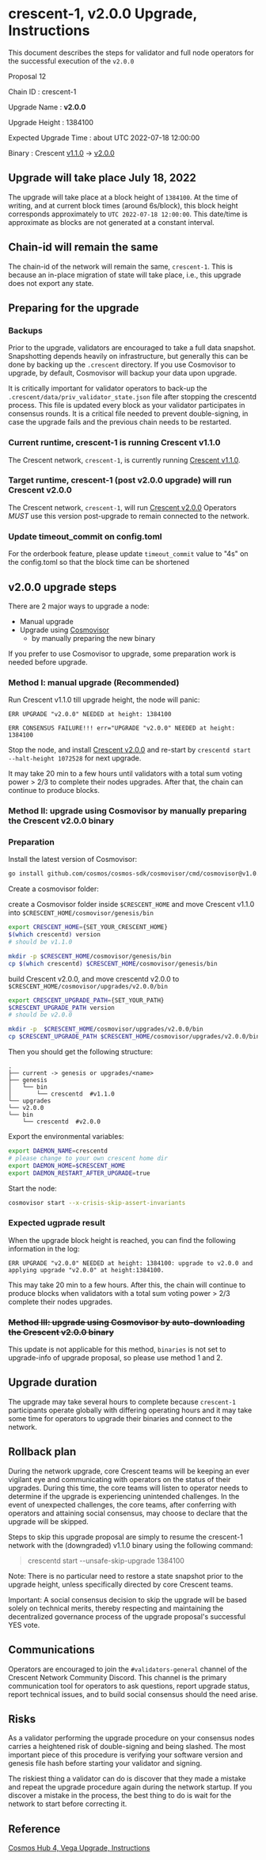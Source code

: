 # crescent-1, v2.0.0 Upgrade, Instructions

This document describes the steps for validator and full node operators for the successful execution of the `v2.0.0`

Proposal 12

Chain ID : crescent-1

Upgrade Name : ****v2.0.0****

Upgrade Height : 1384100

Expected Upgrade Time : about UTC 2022-07-18 12:00:00

Binary : Crescent [v1.1.0](https://github.com/crescent-network/crescent/releases/tag/v1.1.0) -> [v2.0.0](https://github.com/crescent-network/crescent/releases/tag/v2.0.0)

## Upgrade will take place July 18, 2022

The upgrade will take place at a block height of `1384100`. At the time of writing, and at current block times (around 6s/block), this block height corresponds approximately to `UTC 2022-07-18 12:00:00`. This date/time is approximate as blocks are not generated at a constant interval. 

## Chain-id will remain the same

The chain-id of the network will remain the same, `crescent-1`. This is because an in-place migration of state will take place, i.e., this upgrade does not export any state.

## Preparing for the upgrade

### **Backups**

Prior to the upgrade, validators are encouraged to take a full data snapshot. Snapshotting depends heavily on infrastructure, but generally this can be done by backing up the `.crescent` directory. If you use Cosmovisor to upgrade, by default, Cosmovisor will backup your data upon upgrade.

It is critically important for validator operators to back-up the `.crescent/data/priv_validator_state.json` file after stopping the crescentd process. This file is updated every block as your validator participates in consensus rounds. It is a critical file needed to prevent double-signing, in case the upgrade fails and the previous chain needs to be restarted.

### Current runtime, crescent-1 is running Crescent v1.1.0

The Crescent network, `crescent-1`, is currently running [Crescent v1.1.0](https://github.com/crescent-network/crescent/releases/tag/v1.1.0).

### Target runtime, crescent-1 (post v2.0.0 upgrade) will run Crescent v2.0.0

The Crescent network, `crescent-1`, will run [Crescent v2.0.0](https://github.com/crescent-network/crescent/releases/tag/v2.0.0) Operators *MUST* use this version post-upgrade to remain connected to the network.

### Update timeout_commit on config.toml

For the orderbook feature, please update `timeout_commit` value to "4s" on the config.toml  so that the block time can be shortened


## v2.0.0 upgrade steps

There are 2 major ways to upgrade a node:

- Manual upgrade
- Upgrade using [Cosmovisor](https://github.com/cosmos/cosmos-sdk/tree/master/cosmovisor)
    - by manually preparing the new binary

If you prefer to use Cosmovisor to upgrade, some preparation work is needed before upgrade.

### Method I: manual upgrade (Recommended)

Run Crescent v1.1.0 till upgrade height, the node will panic:

```
ERR UPGRADE "v2.0.0" NEEDED at height: 1384100

ERR CONSENSUS FAILURE!!! err="UPGRADE "v2.0.0" NEEDED at height: 1384100

```

Stop the node, and install [Crescent v2.0.0](https://github.com/crescent-network/crescent/releases/tag/v2.0.0) and re-start by `crescentd start --halt-height 1072528` for next upgrade.

It may take 20 min to a few hours until validators with a total sum voting power > 2/3 to complete their nodes upgrades. After that, the chain can continue to produce blocks.

### Method II: upgrade using Cosmovisor by manually preparing the Crescent v2.0.0 binary

### Preparation

Install the latest version of Cosmovisor:

```bash
go install github.com/cosmos/cosmos-sdk/cosmovisor/cmd/cosmovisor@v1.0.0

```

Create a cosmovisor folder:

create a Cosmovisor folder inside `$CRESCENT_HOME` and move Crescent v1.1.0 into  `$CRESCENT_HOME/cosmovisor/genesis/bin`

```bash
export CRESCENT_HOME={SET_YOUR_CRESCENT_HOME}
$(which crescentd) version
# should be v1.1.0

mkdir -p $CRESCENT_HOME/cosmovisor/genesis/bin
cp $(which crescentd) $CRESCENT_HOME/cosmovisor/genesis/bin
```

build Crescent v2.0.0, and move crescentd v2.0.0 to `$CRESCENT_HOME/cosmovisor/upgrades/v2.0.0/bin`

```bash
export CRESCENT_UPGRADE_PATH={SET_YOUR_PATH}
$CRESCENT_UPGRADE_PATH version
# should be v2.0.0

mkdir -p  $CRESCENT_HOME/cosmovisor/upgrades/v2.0.0/bin
cp $CRESCENT_UPGRADE_PATH $CRESCENT_HOME/cosmovisor/upgrades/v2.0.0/bin

```

Then you should get the following structure:

```
.
├── current -> genesis or upgrades/<name>
├── genesis
│   └── bin
│       └── crescentd  #v1.1.0
└── upgrades
└── v2.0.0
└── bin
    └── crescentd  #v2.0.0

```

Export the environmental variables:

```bash
export DAEMON_NAME=crescentd
# please change to your own crescent home dir
export DAEMON_HOME=$CRESCENT_HOME
export DAEMON_RESTART_AFTER_UPGRADE=true

```

Start the node:

```bash
cosmovisor start --x-crisis-skip-assert-invariants

```

### Expected ugprade result

When the upgrade block height is reached, you can find the following information in the log:

```
ERR UPGRADE "v2.0.0" NEEDED at height: 1384100: upgrade to v2.0.0 and applying upgrade "v2.0.0" at height:1384100.

```

This may take 20 min to a few hours.
After this, the chain will continue to produce blocks when validators with a total sum voting power > 2/3 complete their nodes upgrades.

### ~~Method III: upgrade using Cosmovisor by auto-downloading the Crescent ****v2.0.0**** binary~~

This update is not applicable for this method, `binaries` is not set to upgrade-info of upgrade proposal, so please use method 1 and 2.

## Upgrade duration

The upgrade may take several hours to complete because `crescent-1` participants operate globally with differing operating hours and it may take some time for operators to upgrade their binaries and connect to the network.

## Rollback plan

During the network upgrade, core Crescent teams will be keeping an ever vigilant eye and communicating with operators on the status of their upgrades. During this time, the core teams will listen to operator needs to determine if the upgrade is experiencing unintended challenges. In the event of unexpected challenges, the core teams, after conferring with operators and attaining social consensus, may choose to declare that the upgrade will be skipped.

Steps to skip this upgrade proposal are simply to resume the crescent-1 network with the (downgraded) v1.1.0 binary using the following command:

> crescentd start --unsafe-skip-upgrade 1384100
>

Note: There is no particular need to restore a state snapshot prior to the upgrade height, unless specifically directed by core Crescent teams.

Important: A social consensus decision to skip the upgrade will be based solely on technical merits, thereby respecting and maintaining the decentralized governance process of the upgrade proposal's successful YES vote.

## Communications

Operators are encouraged to join the `#validators-general` channel of the Crescent Network Community Discord. This channel is the primary communication tool for operators to ask questions, report upgrade status, report technical issues, and to build social consensus should the need arise. 

## Risks

As a validator performing the upgrade procedure on your consensus nodes carries a heightened risk of double-signing and being slashed. The most important piece of this procedure is verifying your software version and genesis file hash before starting your validator and signing.

The riskiest thing a validator can do is discover that they made a mistake and repeat the upgrade procedure again during the network startup. If you discover a mistake in the process, the best thing to do is wait for the network to start before correcting it.

## Reference

[Cosmos Hub 4, Vega Upgrade, Instructions](https://github.com/cosmos/gaia/blob/main/docs/migration/cosmoshub-4-vega-upgrade.md)
